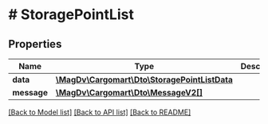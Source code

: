 # # StoragePointList

## Properties

Name | Type | Description | Notes
------------ | ------------- | ------------- | -------------
**data** | [**\MagDv\Cargomart\Dto\StoragePointListData**](.md) |  |
**message** | [**\MagDv\Cargomart\Dto\MessageV2[]**](MessageV2.md) |  | [optional]

[[Back to Model list]](../../README.md#models) [[Back to API list]](../../README.md#endpoints) [[Back to README]](../../README.md)
